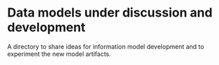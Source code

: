 # Data models under discussion and development

A directory to share ideas for information model development and to experiment the new model artifacts. 
